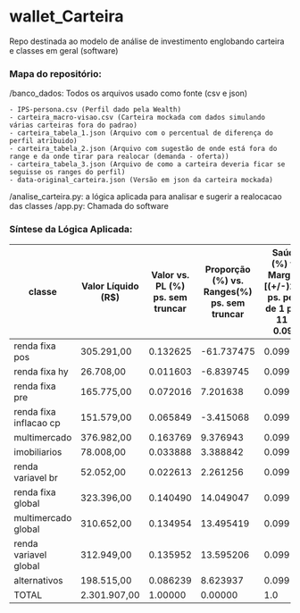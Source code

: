 # wallet_Carteira
Repo destinada ao modelo de análise de investimento englobando carteira e classes em geral (software)

### Mapa do repositório:
/banco_dados: Todos os arquivos usado como fonte (csv e json)

	- IPS-persona.csv (Perfil dado pela Wealth)
	- carteira_macro-visao.csv (Carteira mockada com dados simulando várias carteiras fora do padrao)
	- carteira_tabela_1.json (Arquivo com o percentual de diferença do perfil atribuido)
	- carteira_tabela_2.json (Arquivo com sugestão de onde está fora do range e da onde tirar para realocar (demanda - oferta))
	- carteira_tabela_3.json (Arquivo de como a carteira deveria ficar se seguisse os ranges do perfil)
	- data-original_carteira.json (Versão em json da carteira mockada)
/analise_carteira.py: a lógica aplicada para analisar e sugerir a realocacao das classes
/app.py: Chamada do software

### Síntese da Lógica Aplicada:
| classe                 | Valor Líquido (R$) | Valor vs. PL (%) ps. sem truncar | Proporção (%) vs. Ranges(%) ps. sem truncar | Saúde (%) vs Margem [(+/-)2%] ps. peso de 1 para 11 = 0.099 | Valor para Alocar (R$) |
|------------------------|--------------------|----------------------------------|---------------------------------------------|-------------------------------------------------------------|------------------------|
| renda fixa pos         | 305.291,00         | 0.132625                         | -61.737475                                  | 0.099                                                       | 1.421.139,25           |
| renda fixa hy          | 26.708,00          | 0.011603                         | -6.839745                                   | 0.099                                                       | 157.444,56             |
| renda fixa pre         | 165.775,00         | 0.072016                         | 7.201638                                    | 0.099                                                       | 78.611,68              |
| renda fixa inflacao cp | 151.579,00         | 0.065849                         | -3.415068                                   | 0.099                                                       | 0.0                    |
| multimercado           | 376.982,00         | 0.163769                         | 9.376943                                    | 0.099                                                       | 0.0                    |
| imobiliarios           | 78.008,00          | 0.033888                         | 3.388842                                    | 0.099                                                       | 0.0                    |
| renda variavel br      | 52.052,00          | 0.022613                         | 2.261256                                    | 0.099                                                       | 0.0                    |
| renda fixa global      | 323.396,00         | 0.140490                         | 14.049047                                   | 0.099                                                       | 0.0                    |
| multimercado global    | 310.652,00         | 0.134954                         | 13.495419                                   | 0.099                                                       | 0.0                    |
| renda variavel global  | 312.949,00         | 0.135952                         | 13.595206                                   | 0.099                                                       | 0.0                    |
| alternativos           | 198.515,00         | 0.086239                         | 8.623937                                    | 0.099                                                       | 0.0                    |
| TOTAL                  | 2.301.907,00       | 1.00000                          | 0.00000                                     | 1.0                                                         | 1.657.195,49           |
